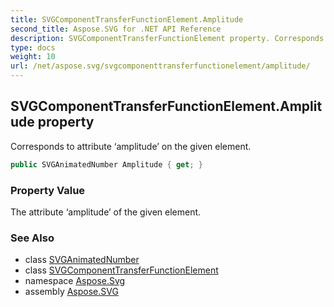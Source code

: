 ```yaml
---
title: SVGComponentTransferFunctionElement.Amplitude
second_title: Aspose.SVG for .NET API Reference
description: SVGComponentTransferFunctionElement property. Corresponds to attribute amplitude on the given element
type: docs
weight: 10
url: /net/aspose.svg/svgcomponenttransferfunctionelement/amplitude/
---
```

## SVGComponentTransferFunctionElement.Amplitude property

Corresponds to attribute ‘amplitude’ on the given element.

```csharp
public SVGAnimatedNumber Amplitude { get; }
```

### Property Value

The attribute ‘amplitude’ of the given element.

### See Also

* class [SVGAnimatedNumber](../../../aspose.svg.datatypes/svganimatednumber/)
* class [SVGComponentTransferFunctionElement](../)
* namespace [Aspose.Svg](../../../aspose.svg/)
* assembly [Aspose.SVG](../../../)

